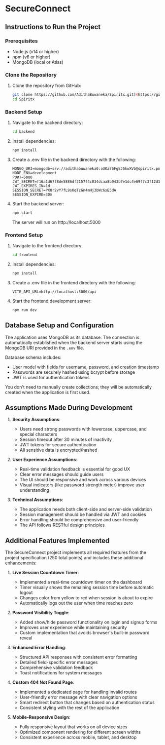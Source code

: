 # SecureConnect

## Instructions to Run the Project

### Prerequisites
- Node.js (v14 or higher)
- npm (v6 or higher)
- MongoDB (local or Atlas)

### Clone the Repository
1. Clone the repository from GitHub:
   ```bash
   git clone https://github.com/AdithaBuwaneka/Spiritx.git](https://github.com/AdithaBuwaneka/SpiritX_Xforce_01.git
   cd Spiritx
   ```

### Backend Setup
1. Navigate to the backend directory:
   ```bash
   cd backend
   ```

2. Install dependencies:
   ```bash
   npm install
   ```

3. Create a .env file in the backend directory with the following:
   ```
   MONGO_URI=mongodb+srv://adithabuwaneka0:oUKa76FgEJ5kwXVb@spiritx.pnu1d.mongodb.net/SecureConnect_DB
   NODE_ENV=development
   PORT=5000
   JWT_SECRET=f16a1d67f8de5886df2157f4c034dcaa8b943b7e1dc4e69f7c3f12d12a25f698
   JWT_EXPIRES_IN=1d
   SESSION_SECRET=PX8r2vY7fL9sKqTzGn4mHj3bWc6xE5dA
   SESSION_EXPIRE=30m
   ```

4. Start the backend server:
   ```bash
   npm start
   ```
   The server will run on http://localhost:5000

### Frontend Setup
1. Navigate to the frontend directory:
   ```bash
   cd frontend
   ```

2. Install dependencies:
   ```bash
   npm install
   ```

3. Create a .env file in the frontend directory with the following:
   ```
   VITE_API_URL=http://localhost:5000/api
   ```

4. Start the frontend development server:
   ```bash
   npm run dev
   ```
   

## Database Setup and Configuration

The application uses MongoDB as its database. The connection is automatically established when the backend server starts using the MongoDB URI provided in the `.env` file.

Database schema includes:
- User model with fields for username, password, and creation timestamp
- Passwords are securely hashed using bcrypt before storage
- JWT is used for authentication tokens

You don't need to manually create collections; they will be automatically created when the application is first used.

## Assumptions Made During Development

1. **Security Assumptions**:
   - Users need strong passwords with lowercase, uppercase, and special characters
   - Session timeout after 30 minutes of inactivity
   - JWT tokens for secure authentication
   - All sensitive data is encrypted/hashed

2. **User Experience Assumptions**:
   - Real-time validation feedback is essential for good UX
   - Clear error messages should guide users
   - The UI should be responsive and work across various devices
   - Visual indicators (like password strength meter) improve user understanding

3. **Technical Assumptions**:
   - The application needs both client-side and server-side validation
   - Session management should be handled via JWT and cookies
   - Error handling should be comprehensive and user-friendly
   - The API follows RESTful design principles

## Additional Features Implemented

The SecureConnect project implements all required features from the project specification (250 total points) and includes these additional enhancements:

1. **Live Session Countdown Timer**:
   - Implemented a real-time countdown timer on the dashboard
   - Timer visually shows the remaining session time before automatic logout
   - Changes color from yellow to red when session is about to expire
   - Automatically logs out the user when time reaches zero

2. **Password Visibility Toggle**:
   - Added show/hide password functionality on login and signup forms
   - Improves user experience while maintaining security
   - Custom implementation that avoids browser's built-in password reveal

3. **Enhanced Error Handling**:
   - Structured API responses with consistent error formatting
   - Detailed field-specific error messages
   - Comprehensive validation feedback
   - Toast notifications for system messages

4. **Custom 404 Not Found Page**:
   - Implemented a dedicated page for handling invalid routes
   - User-friendly error message with clear navigation options
   - Smart redirect button that changes based on authentication status
   - Consistent styling with the rest of the application

5. **Mobile-Responsive Design**:
   - Fully responsive layout that works on all device sizes
   - Optimized component rendering for different screen widths
   - Consistent experience across mobile, tablet, and desktop
